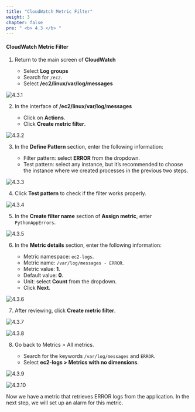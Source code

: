 ```yaml
---
title: "CloudWatch Metric Filter"
weight: 3
chapter: false
pre: " <b> 4.3 </b> "
---
```


#### CloudWatch Metric Filter

1. Return to the main screen of **CloudWatch**

   - Select **Log groups**
   - Search for `/ec2`.
   - Select **/ec2/linux/var/log/messages**

![4.3.1](/images/4-cloud-watch-logs/4.3-metric-filter/4.3.1.png)

2. In the interface of **/ec2/linux/var/log/messages**

   - Click on **Actions**.
   - Click **Create metric filter**.

![4.3.2](/images/4-cloud-watch-logs/4.3-metric-filter/4.3.2.png)

3. In the **Define Pattern** section, enter the following information:

   - Filter pattern: select **ERROR** from the dropdown.
   - Test pattern: select any instance, but it’s recommended to choose the instance where we created processes in the previous two steps.

![4.3.3](/images/4-cloud-watch-logs/4.3-metric-filter/4.3.3.png)

4. Click **Test pattern** to check if the filter works properly.

![4.3.4](/images/4-cloud-watch-logs/4.3-metric-filter/4.3.4.png)

5. In the **Create filter name** section of **Assign metric**, enter `PythonAppErrors`.

![4.3.5](/images/4-cloud-watch-logs/4.3-metric-filter/4.3.5.png)

6. In the **Metric details** section, enter the following information:

   - Metric namespace: `ec2-logs`.
   - Metric name: `/var/log/messages - ERROR`.
   - Metric value: **1**.
   - Default value: **0**.
   - Unit: select **Count** from the dropdown.
   - Click **Next**.

![4.3.6](/images/4-cloud-watch-logs/4.3-metric-filter/4.3.6.png)

7. After reviewing, click **Create metric filter**.

![4.3.7](/images/4-cloud-watch-logs/4.3-metric-filter/4.3.7.png)

![4.3.8](/images/4-cloud-watch-logs/4.3-metric-filter/4.3.8.png)

8. Go back to Metrics > All metrics.

   - Search for the keywords `/var/log/messages` and `ERROR`.
   - Select **ec2-logs > Metrics with no dimensions**.

![4.3.9](/images/4-cloud-watch-logs/4.3-metric-filter/4.3.9.png)

![4.3.10](/images/4-cloud-watch-logs/4.3-metric-filter/4.3.10.png)

Now we have a metric that retrieves ERROR logs from the application. In the next step, we will set up an alarm for this metric.
